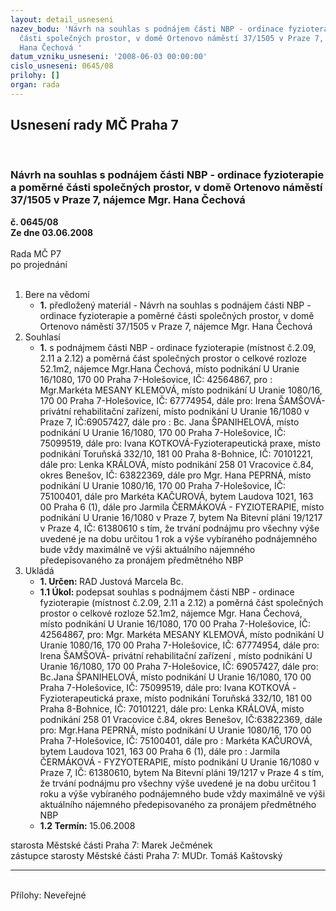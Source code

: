 ```yaml
---
layout: detail_usneseni
nazev_bodu: 'Návrh na souhlas s podnájem části NBP - ordinace fyzioterapie a poměrné
  části společných prostor, v domě Ortenovo náměstí 37/1505 v Praze 7, nájemce Mgr.
  Hana Čechová '
datum_vzniku_usneseni: '2008-06-03 00:00:00'
cislo_usneseni: 0645/08
prilohy: []
organ: rada
---
```

<div id="ucUsn_pList" class="usn">
	<span><h2>Usnesení rady MČ Praha 7 </h2>
<br></span><div class="standBody">
<span><h3>Návrh na souhlas s podnájem části NBP - ordinace fyzioterapie a poměrné části společných prostor, v domě Ortenovo náměstí 37/1505 v Praze 7, nájemce Mgr. Hana Čechová </h3></span><div class="center">
		<strong>č. 0645/08</strong><br>
	</div>
<div class="center">
		<strong>Ze dne 03.06.2008</strong><br><br>
	</div>Rada MČ P7<br> po projednání<br><br><ol>
<li>Bere na vědomí<ul><li>
<strong>1.</strong> předložený materiál - Návrh na souhlas s podnájem části NBP - ordinace fyzioterapie a poměrné části společných prostor, v domě Ortenovo náměstí 37/1505 v Praze 7, nájemce Mgr. Hana Čechová </li></ul>
</li>
<li>Souhlasí<ul><li>
<strong>1.</strong> s podnájmem části NBP - ordinace fyzioterapie (místnost č.2.09, 2.11 a 2.12) a poměrná část společných prostor o celkové rozloze 52.1m2, nájemce Mgr.Hana Čechová, místo podnikání U Uranie 16/1080, 170 00 Praha 7-Holešovice, IČ: 42564867, pro : Mgr.Markéta MESANY KLEMOVÁ, místo podnikání U Uranie 1080/16, 170 00 Praha 7-Holešovice, IČ: 67774954,  dále pro: Irena ŠAMŠOVÁ-privátní rehabilitační zařízení, místo podnikání U Uranie 16/1080 v Praze 7, IČ:69057427, dále pro : Bc. Jana ŠPANIHELOVÁ, místo podnikání U Uranie 16/1080, 170 00 Praha 7-Holešovice, IČ: 75099519, dále pro: Ivana KOTKOVÁ-Fyzioterapeutická praxe,  místo podnikání Toruňská 332/10, 181 00 Praha 8-Bohnice, IČ: 70101221, dále pro: Lenka KRÁLOVÁ, místo podnikání 258 01 Vracovice č.84, okres Benešov, IČ: 63822369, dále pro Mgr. Hana PEPRNÁ, místo podnikání U Uranie 1080/16, 170 00 Praha 7-Holešovice, IČ: 75100401, dále pro Markéta KAČUROVÁ, bytem Laudova 1021, 163 00 Praha 6 (1), dále pro Jarmila ČERMÁKOVÁ - FYZIOTERAPIE, místo podnikání U Uranie 16/1080 v Praze 7, bytem Na Bitevní pláni 19/1217 v Praze 4, IČ: 61380610 s tím, že trvání  podnájmu pro všechny výše uvedené je na dobu  určitou 1 rok  a  výše vybíraného podnájemného bude vždy maximálně ve výši aktuálního nájemného předepisovaného za pronájem předmětného NBP         </li></ul>
</li>
<li>Ukládá<ul>
<li>
<strong>1. Určen: </strong>RAD Justová Marcela Bc.</li>
<li>
<strong>1.1 Úkol: </strong>podepsat souhlas s podnájmem části NBP - ordinace fyzioterapie (místnost č.2.09, 2.11 a 2.12) a poměrná část společných prostor o celkové rozloze 52.1m2, nájemce Mgr. Hana Čechová, místo podnikání U Uranie 16/1080, 170 00 Praha 7-Holešovice, IČ: 42564867, pro: Mgr. Markéta MESANY KLEMOVÁ, místo podnikání U Uranie 1080/16,  170 00 Praha 7-Holešovice, IČ: 67774954,  dále pro: Irena ŠAMŠOVÁ- privátní rehabilitační zařízení , místo podnikání U Uranie 16/1080, 170 00 Praha 7-Holešovice, IČ: 69057427, dále pro: Bc.Jana ŠPANIHELOVÁ,  místo podnikání U Uranie 16/1080, 170 00 Praha 7-Holešovice, IČ: 75099519, dále pro: Ivana KOTKOVÁ -Fyzioterapeutická praxe, místo podnikání Toruňská 332/10, 181 00 Praha 8-Bohnice, IČ: 70101221, dále pro: Lenka KRÁLOVÁ, místo podnikání 258 01 Vracovice č.84, okres Benešov, IČ:63822369, dále pro: Mgr.Hana PEPRNÁ, místo podnikání U Uranie 1080/16, 170 00 Praha 7-Holešovice, IČ: 75100401, dále pro : Markéta KAČUROVÁ, bytem Laudova 1021, 163 00 Praha 6 (1), dále pro : Jarmila ČERMÁKOVÁ - FYZYOTERAPIE, místo podnikání U Uranie  16/1080 v Praze 7, IČ: 61380610, bytem Na Bitevní pláni  19/1217 v Praze 4  s tím, že  trvání  podnájmu pro všechny výše uvedené je na dobu určitou 1 roku a  výše vybíraného podnájemného bude vždy maximálně ve výši aktuálního nájemného předepisovaného za pronájem předmětného NBP</li>
<li>
<strong>1.2 Termín: </strong>15.06.2008</li>
</ul>
</li>
</ol>starosta Městské části Praha 7: Marek Ječmének<br>zástupce starosty Městské části Praha 7: MUDr. Tomáš Kaštovský <hr>
<br>Přílohy: Neveřejné</div>
</div>